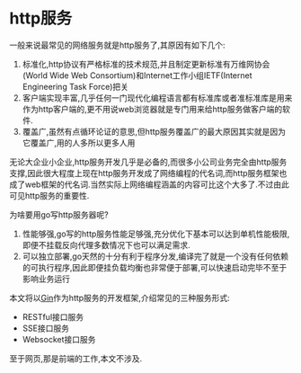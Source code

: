 # http服务

一般来说最常见的网络服务就是http服务了,其原因有如下几个:

1. 标准化,http协议有严格标准的技术规范,并且制定更新标准有万维网协会(World Wide Web Consortium)和Internet工作小组IETF(Internet Engineering Task Force)把关
2. 客户端实现丰富,几乎任何一门现代化编程语言都有标准库或者准标准库是用来作为http客户端的,更不用说web浏览器就是专门用来给http服务做客户端的软件.
3. 覆盖广,虽然有点循环论证的意思,但http服务覆盖广的最大原因其实就是因为它覆盖广,用的人多所以更多人用

无论大企业小企业,http服务开发几乎是必备的,而很多小公司业务完全由http服务支撑,因此很大程度上现在http服务开发成了网络编程的代名词,而http服务框架也成了web框架的代名词.当然实际上网络编程涵盖的内容可比这个大多了.不过由此可见http服务的重要性.

为啥要用go写http服务器呢?

1. 性能够强,go写的http服务性能足够强,充分优化下基本可以达到单机性能极限,即便不挂载反向代理多数情况下也可以满足需求.
1. 可以独立部署,go天然的十分有利于程序分发,编译完了就是一个没有任何依赖的可执行程序,因此即便挂负载均衡也非常便于部署,可以快速启动完毕不至于影响业务运行

本文将以[Gin](https://github.com/gin-gonic)作为http服务的开发框架,介绍常见的三种服务形式:

+ RESTful接口服务
+ SSE接口服务
+ Websocket接口服务

至于网页,那是前端的工作,本文不涉及.